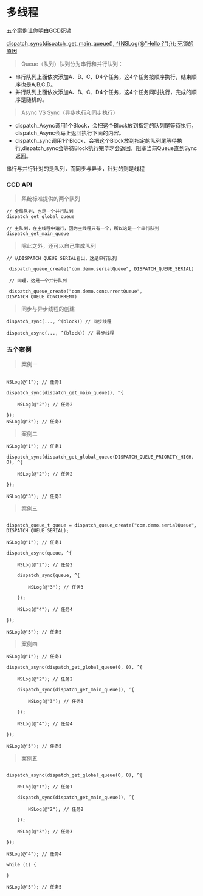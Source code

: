 # 多线程

[五个案例让你明白GCD死锁](http://www.superqq.com/blog/2015/10/16/five-case-know-gcd/)

[dispatch_sync(dispatch_get_main_queue(), ^{NSLog(@"Hello ?");}); 死锁的原因
](https://www.zhihu.com/question/23338200)


>Queue（队列）队列分为串行和并行队列：

* 串行队列上面依次添加A、B、C、D4个任务，这4个任务按顺序执行，结束顺序也是A,B,C,D。  
* 并行队列上面依次添加A、B、C、D4个任务，这4个任务同时执行，完成的顺序是随机的。  

>Async VS Sync（异步执行和同步执行）

* dispatch_Async调用1个Block，会把这个Block放到指定的队列尾等待执行，dispatch_Async会马上返回执行下面的内容。
* dispatch_sync调用1个Block，会把这个Block放到指定的队列尾等待执行,dispatch_sync会等待Block执行完毕才会返回，阻塞当前Queue直到Sync返回。

串行与并行针对的是队列，而同步与异步，针对的则是线程


### GCD API
> 系统标准提供的两个队列

```objc
// 全局队列，也是一个并行队列
dispatch_get_global_queue

// 主队列，在主线程中运行，因为主线程只有一个，所以这是一个串行队列
dispatch_get_main_queue
```

> 除此之外，还可以自己生成队列

```objc
// 从DISPATCH_QUEUE_SERIAL看出，这是串行队列

 dispatch_queue_create("com.demo.serialQueue", DISPATCH_QUEUE_SERIAL)

 // 同理，这是一个并行队列

 dispatch_queue_create("com.demo.concurrentQueue", DISPATCH_QUEUE_CONCURRENT)

```

> 同步与异步线程的创建

```objc
dispatch_sync(..., ^(block)) // 同步线程

dispatch_async(..., ^(block)) // 异步线程
```

### 五个案例


> 案例一

```objc

NSLog(@"1"); // 任务1

dispatch_sync(dispatch_get_main_queue(), ^{

    NSLog(@"2"); // 任务2

});
NSLog(@"3"); // 任务3

```

> 案例二

```objc
NSLog(@"1"); // 任务1

dispatch_sync(dispatch_get_global_queue(DISPATCH_QUEUE_PRIORITY_HIGH, 0), ^{

    NSLog(@"2"); // 任务2

});

NSLog(@"3"); // 任务3

```


> 案例三

```objc

dispatch_queue_t queue = dispatch_queue_create("com.demo.serialQueue", DISPATCH_QUEUE_SERIAL);

NSLog(@"1"); // 任务1

dispatch_async(queue, ^{

    NSLog(@"2"); // 任务2

    dispatch_sync(queue, ^{  

        NSLog(@"3"); // 任务3

    });

    NSLog(@"4"); // 任务4

});

NSLog(@"5"); // 任务5

```


> 案例四

```objc
NSLog(@"1"); // 任务1

dispatch_async(dispatch_get_global_queue(0, 0), ^{

    NSLog(@"2"); // 任务2

    dispatch_sync(dispatch_get_main_queue(), ^{

        NSLog(@"3"); // 任务3

    });

    NSLog(@"4"); // 任务4

});

NSLog(@"5"); // 任务5

```


> 案例五

```objc

dispatch_async(dispatch_get_global_queue(0, 0), ^{

    NSLog(@"1"); // 任务1

    dispatch_sync(dispatch_get_main_queue(), ^{

        NSLog(@"2"); // 任务2

    });

    NSLog(@"3"); // 任务3

});

NSLog(@"4"); // 任务4

while (1) {

}

NSLog(@"5"); // 任务5

```
